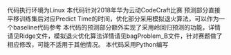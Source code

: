 代码执行环境为Linux
本代码针对2018年华为云动CodeCraft比赛
预测部分直接平移训练集后对应Predict Time的时间，优化部分采用模拟退火算法，可以作为一个baseline代码参考
本代码的预测部分额外实现了采用岭回归预测的功能，详情请见Ridge文件，模拟退火优化算法详情请见bagProblem_B文件，针对赛题做了相应修改，可能不适用于其他情况。
本代码采用Python编写